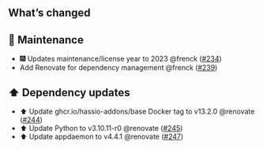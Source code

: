 ## What’s changed

## 🧰 Maintenance

- 🎆 Updates maintenance/license year to 2023 @frenck ([#234](https://github.com/hassio-addons/addon-appdaemon/pull/234))
- Add Renovate for dependency management @frenck ([#239](https://github.com/hassio-addons/addon-appdaemon/pull/239))

## ⬆️ Dependency updates

- ⬆️ Update ghcr.io/hassio-addons/base Docker tag to v13.2.0 @renovate ([#244](https://github.com/hassio-addons/addon-appdaemon/pull/244))
- ⬆️ Update Python to v3.10.11-r0 @renovate ([#245](https://github.com/hassio-addons/addon-appdaemon/pull/245))
- ⬆️ Update appdaemon to v4.4.1 @renovate ([#247](https://github.com/hassio-addons/addon-appdaemon/pull/247))
